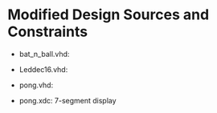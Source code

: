 # Modified Design Sources and Constraints

* bat_n_ball.vhd: 

* Leddec16.vhd: 

* pong.vhd: 

* pong.xdc: 7-segment display
